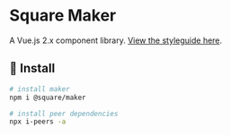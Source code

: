 # Square Maker

A Vue.js 2.x component library. [View the styleguide here](https://square.github.io/maker/styleguide/latest/#/).

## 🚀 Install

```sh
# install maker
npm i @square/maker
```

```sh
# install peer dependencies
npx i-peers -a
```
